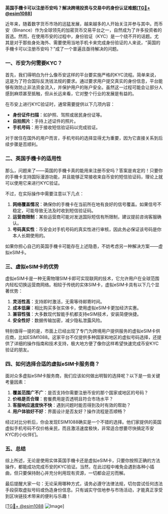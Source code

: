 **英国手機卡可以注册币安吗？解决跨境投资与交易中的身份认证难题[[TG💪+ @esim1088](https://t.me/s/esim1088)]**

近年来，随着数字货币市场的迅猛发展，越来越多的人开始关注并参与其中。而币安（Binance）作为全球领先的加密货币交易平台之一，自然成为了许多投资者的首选。然而，在使用币安的过程中，身份验证（KYC）是一个绕不开的话题。尤其是对于那些身处海外、需要使用当地手机卡来完成身份验证的人来说，“英国的手機卡可以注册币安吗？”成了一个普遍且亟待解决的问题。

### 一、币安为何需要KYC？

首先，我们得明白为什么像币安这样的平台要实施严格的KYC流程。简单来说，这是为了符合国际反洗钱法规的要求。通过要求用户提交真实的身份信息，平台能够有效防止非法资金流入，并保护用户的账户安全。虽然这一过程可能会让部分人感到麻烦甚至抵触，但从长远来看，它对整个行业的发展是有益的。

在币安上进行KYC验证时，通常需要提供以下几项内容：
- **身份证件扫描**：如护照、驾照或居民身份证等。
- **自拍照片**：手持上述证件的照片。
- **手机号码**：用于接收短信验证码以完成验证。

对于居住在国外的用户而言，手机号码的选择显得尤为重要，因为它直接关系到后续步骤是否顺利。

### 二、英国手機卡的适用性

那么，问题来了——英国的手機卡真的能用来注册币安吗？答案是肯定的！只要你的手機卡支持国际漫游功能，并且能够正常接收来自币安的短信验证码，理论上就可以使用它来进行KYC验证。

不过，在实际操作中需要注意以下几点：
1. **网络覆盖情况**：确保你的手機卡在当前所在地有良好的信号覆盖。如果信号不稳定，可能导致无法及时收到短信验证码。
2. **运营商限制**：某些运营商可能对发送国际短信有所限制，建议提前咨询客服确认。
3. **号码真实性**：币安会对手机号码的真实性进行审核，因此务必保证该号码是你本人长期使用的。

如果你担心自己的英国手機卡可能存在上述隐患，不妨考虑另一种解决方案——虚拟eSIM卡。

### 三、虚拟eSIM卡的优势

虚拟eSIM卡是一种无需物理SIM卡即可实现联网的技术，它允许用户在全球范围内轻松切换运营商网络。相较于传统的实体SIM卡，虚拟eSIM卡具有以下几个显著优势：

1. **灵活性高**：支持即时激活，无需等待邮寄时间。
2. **成本低廉**：相比购买多张实体卡，使用虚拟eSIM卡更加经济实惠。
3. **兼容性强**：大多数现代智能手机都支持eSIM技术，安装简便快捷。
4. **安全性好**：数据传输加密，减少隐私泄露风险。

特别值得一提的是，市面上已经出现了专门为跨境用户提供服务的虚拟eSIM卡供应商，比如ESIM1088。这家平台不仅提供多种国家和地区的虚拟号码选择，还提供了详细的操作指南和技术支持，极大地方便了像你这样希望快速完成币安KYC验证的朋友。

### 四、如何选择合适的虚拟eSIM卡服务商？

面对众多虚拟eSIM卡服务商，我们应该如何做出明智的选择呢？以下是一些关键考量因素：

1. **覆盖范围广不广**：是否支持你需要注册币安的那个国家或地区的号码？
2. **价格是否合理**：套餐费用是否透明且符合市场水平？
3. **客服响应速度快不快**：遇到问题时能否得到及时有效的帮助？
4. **用户体验好不好**：界面设计是否友好？操作流程是否顺畅？

经过对比分析后，你会发现ESIM1088确实是一个不错的选择。他们家提供的英国虚拟手机号码不仅价格亲民，而且激活速度极快，非常适合想要尽快搞定币安KYC的小伙伴们。

### 五、总结

综上所述，无论是使用实体英国手機卡还是虚拟eSIM卡，只要你按照正确的方法操作，都能成功完成币安的KYC验证。当然，在此过程中难免会遇到各种小插曲，但只要保持耐心并充分利用现有资源，一切都会迎刃而解。

最后提醒大家一句：无论采用哪种方式，请务必遵守法律法规，切勿尝试任何违法手段获取虚拟号码或伪造身份信息。只有诚实守信地参与市场活动，才能真正享受到区块链技术带来的便利与乐趣！

[[TG💪+ @esim1088](https://t.me/s/esim1088) ![Image](https://i.postimg.cc/4NQfJmqS/Snipaste-2025-05-13-00-14-12.png)]